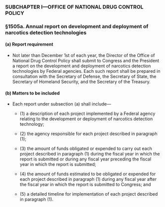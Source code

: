 ### SUBCHAPTER I—OFFICE OF NATIONAL DRUG CONTROL POLICY

### §1505a. Annual report on development and deployment of narcotics detection technologies
#### (a) Report requirement
* Not later than December 1st of each year, the Director of the Office of National Drug Control Policy shall submit to Congress and the President a report on the development and deployment of narcotics detection technologies by Federal agencies. Each such report shall be prepared in consultation with the Secretary of Defense, the Secretary of State, the Secretary of Homeland Security, and the Secretary of the Treasury.

#### (b) Matters to be included
* Each report under subsection (a) shall include—

  * (1) a description of each project implemented by a Federal agency relating to the development or deployment of narcotics detection technology;

  * (2) the agency responsible for each project described in paragraph (1);

  * (3) the amount of funds obligated or expended to carry out each project described in paragraph (1) during the fiscal year in which the report is submitted or during any fiscal year preceding the fiscal year in which the report is submitted;

  * (4) the amount of funds estimated to be obligated or expended for each project described in paragraph (1) during any fiscal year after the fiscal year in which the report is submitted to Congress; and

  * (5) a detailed timeline for implementation of each project described in paragraph (1).